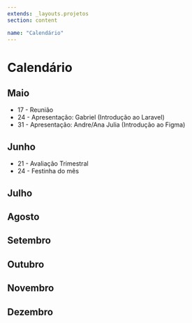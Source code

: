```yaml
---
extends: _layouts.projetos
section: content

name: "Calendário"
---
```

# Calendário

## Maio
- 17 - Reunião
- 24 - Apresentação: Gabriel (Introdução ao Laravel)
- 31 - Apresentação: Andre/Ana Julia (Introdução ao Figma)

## Junho
- 21 - Avaliação Trimestral
- 24 - Festinha do mês

## Julho


## Agosto


## Setembro


## Outubro

## Novembro


## Dezembro

